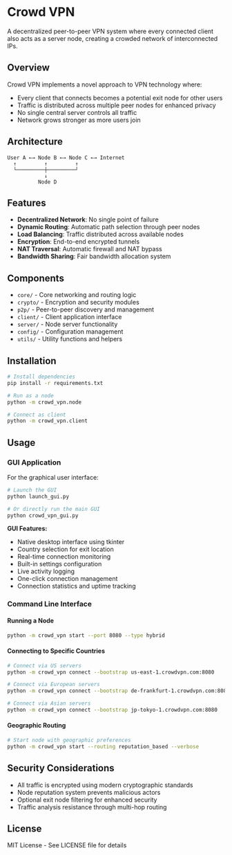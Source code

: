 # Crowd VPN

A decentralized peer-to-peer VPN system where every connected client also acts as a server node, creating a crowded network of interconnected IPs.

## Overview

Crowd VPN implements a novel approach to VPN technology where:
- Every client that connects becomes a potential exit node for other users
- Traffic is distributed across multiple peer nodes for enhanced privacy
- No single central server controls all traffic
- Network grows stronger as more users join

## Architecture

```
User A ←→ Node B ←→ Node C ←→ Internet
  ↑         ↑         ↑
  └─────────┼─────────┘
            ↓
          Node D
```

## Features

- **Decentralized Network**: No single point of failure
- **Dynamic Routing**: Automatic path selection through peer nodes
- **Load Balancing**: Traffic distributed across available nodes
- **Encryption**: End-to-end encrypted tunnels
- **NAT Traversal**: Automatic firewall and NAT bypass
- **Bandwidth Sharing**: Fair bandwidth allocation system

## Components

- `core/` - Core networking and routing logic
- `crypto/` - Encryption and security modules
- `p2p/` - Peer-to-peer discovery and management
- `client/` - Client application interface
- `server/` - Node server functionality
- `config/` - Configuration management
- `utils/` - Utility functions and helpers

## Installation

```bash
# Install dependencies
pip install -r requirements.txt

# Run as a node
python -m crowd_vpn.node

# Connect as client
python -m crowd_vpn.client
```

## Usage

### GUI Application

For the graphical user interface:

```bash
# Launch the GUI
python launch_gui.py

# Or directly run the main GUI
python crowd_vpn_gui.py
```

**GUI Features:**
- Native desktop interface using tkinter
- Country selection for exit location
- Real-time connection monitoring
- Built-in settings configuration
- Live activity logging
- One-click connection management
- Connection statistics and uptime tracking

### Command Line Interface

#### Running a Node
```bash
python -m crowd_vpn start --port 8080 --type hybrid
```

#### Connecting to Specific Countries
```bash
# Connect via US servers
python -m crowd_vpn connect --bootstrap us-east-1.crowdvpn.com:8080

# Connect via European servers  
python -m crowd_vpn connect --bootstrap de-frankfurt-1.crowdvpn.com:8080

# Connect via Asian servers
python -m crowd_vpn connect --bootstrap jp-tokyo-1.crowdvpn.com:8080
```

#### Geographic Routing
```bash
# Start node with geographic preferences
python -m crowd_vpn start --routing reputation_based --verbose
```

## Security Considerations

- All traffic is encrypted using modern cryptographic standards
- Node reputation system prevents malicious actors
- Optional exit node filtering for enhanced security
- Traffic analysis resistance through multi-hop routing

## License

MIT License - See LICENSE file for details

